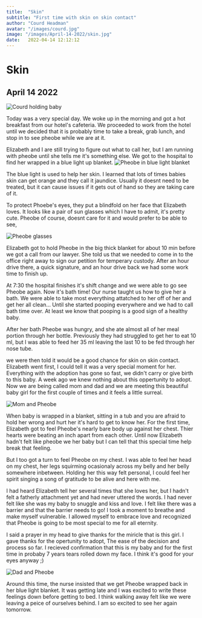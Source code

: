 ```yaml
---
title:  "Skin"
subtitle: "First time with skin on skin contact"
author: "Courd Headman"
avatar: "/images/courd.jpg"
image: "/images/April-14-2022/skin.jpg"
date:   2022-04-14 12:12:12
---
```


# Skin
## April 14 2022

![Courd holding baby](/images/April-14-2022/skin.jpg)

Today was a very special day. We woke up in the morning and got a hot breakfast from our hotel's cafeteria. We proceeded to work from the hotel until we decided that it is probably time to take a break, grab lunch, and stop in to see pheobe while we are at it.

Elizabeth and I are still trying to figure out what to call her, but I am running with pheobe until she tells me it's something else.
We got to the hospital to find her wrapped in a blue light up blanket.
![Pheobe in blue light blanket](/images/April-14-2022/20220414_142516.jpg)

The blue light is used to help her skin. I learned that lots of times babies skin can get orange and they call it jaundice. Usually it doesnt need to be treated, but it can cause issues if it gets out of hand so they are taking care of it.

To protect Phoebe's eyes, they put a blindfold on her face that Elizabeth loves. It looks like a pair of sun glasses which I have to admit, it's pretty cute. Pheobe of course, doesnt care for it and would prefer to be able to see,

![Pheobe glasses](/images/April-14-2022/blindfold.jpg)

Elizabeth got to hold Pheobe in the big thick blanket for about 10 min before we got a call from our lawyer. She told us that we needed to come in to the office right away to sign our petition for temperary custody. After an hour drive there, a quick signature, and an hour drive back we had some work time to finish up.

At 7:30 the hospital finishes it's shift change and we were able to go see Pheobe again. Now it's bath time! Our nurse taught us how to give her a bath. We were able to take most everything attatched to her off of her and get her all clean... Until she started pooping everywhere and we had to call bath time over. At least we know that pooping is a good sign of a healthy baby.

After her bath Pheobe was hungry, and she ate almost all of her meal portion through her bottle. Previously they had struggled to get her to eat 10 ml, but I was able to feed her 35 ml leaving the last 10 to be fed through her nose tube.

we were then told it would be a good chance for skin on skin contact. Elizabeth went first, I could tell it was a very special moment for her. Everything with the adoption has gone so fast, we didn't carry or give birth to this baby. A week ago we knew nothing about this oppertunity to adopt. Now we are being called mom and dad and we are meeting this beautiful baby girl for the first couple of times and it feels a little surreal.

![Mom and Pheobe](/images/April-14-2022/lizskin.jpg)

When baby is wrapped in a blanket, sitting in a tub and you are afraid to hold her wrong and hurt her it's hard to get to know her. For the first time, Elizabeth got to feel Pheobe's nearly bare body up against her chest. Thier hearts were beating an inch apart from each other. Until now Elizabeth hadn't felt like pheobe we her baby but I can tell that this special time help break that feeling.

But I too got a turn to feel Pheobe on my chest. I was able to feel her head on my chest, her legs squirming ocasionaly across my belly and her belly somewhere inbetween. Holding her this way felt personal, I could feel her spirit singing a song of gratitude to be alive and here with me. 

I had heard Elizabeth tell her several times that she loves her, but I hadn't felt a fatherly attachment yet and had never uttered the words. I had never felt like she was my baby to snuggle and kiss and love. I felt like there was a barrier and that the barrier needs to go! I took a moment to breathe and make myself vulnerable. I allowed myself to embrace love and recognized that Pheobe is going to be most special to me for all eternity. 

I said a prayer in my head to give thanks for the miricle that is this girl. I gave thanks for the opertunity to adopt, The ease of the decision and process so far. I recieved confirmation that this is my baby and for the first time in probaby 7 years tears rolled down my face. I think it's good for your eyes anyway ;)

![Dad and Pheobe](/images/April-14-2022/special.jpg)

Around this time, the nurse insisted that we get Pheobe wrapped back in her blue light blanket. It was getting late and I was excited to write these feelings down before getting to bed. I think walking away felt like we were leaving a peice of ourselves behind. I am so excited to see her again tomorrow.